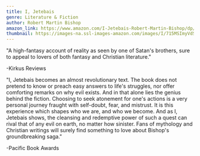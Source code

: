 ```yaml
---
title: I, Jetebais
genre: Literature & Fiction
author: Robert Martin Bishop
amazon_link: https://www.amazon.com/I-Jetebais-Robert-Martin-Bishop/dp/1648954626/ref=sr_1_1?crid=25DYYERZNLDR3&keywords=9781648954627&qid=1642674866&sprefix=9781648954627%2Caps%2C291&sr=8-1
thumbnail: https://images-na.ssl-images-amazon.com/images/I/715MSImyVdS.jpg
---
```

"A high-fantasy account of reality as seen by one of Satan's brothers, sure to appeal to lovers of both fantasy and Christian literature."

\-Kirkus Reviews

"I, Jetebais becomes an almost revolutionary text. The book does not pretend to know or preach easy answers to life's struggles, nor offer comforting remarks on why evil exists. And in that alone lies the genius behind the fiction. Choosing to seek atonement for one's actions is a very personal journey fraught with self-doubt, fear, and mistrust. It is this experience which shapes who we are, and who we become. And as I, Jetebais shows, the cleansing and redemptive power of such a quest can rival that of any evil on earth, no matter how sinister. Fans of mythology and Christian writings will surely find something to love about Bishop's groundbreaking saga."

\-Pacific Book Awards